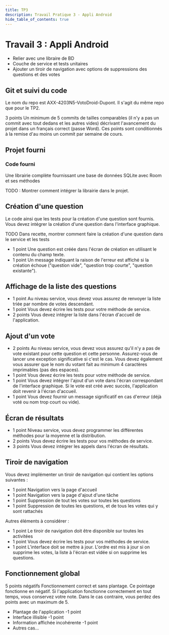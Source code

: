 ```yaml
---
title: TP3
description: Travail Pratique 3 - Appli Android
hide_table_of_contents: true
---
```


# Travail 3 : Appli Android

- Relier avec une libraire de BD
- Couche de service et tests unitaires
- Ajouter un tiroir de navigation avec options de suppressions des questions et des votes

<Row>

<Column>

## Git et suivi du code

Le nom du repo est AXX-4203N5-VotoDroid-Dupont. Il s'agit du même repo que pour le TP2.

&#8203;<Highlight color="tip">3 points</Highlight>
Un minimum de 5 commits de tailles comparables (il n'y a pas un commit avec tout dedans et les autres vides)
décrivant l'avancement du projet dans un français correct (passe Word).
Ces points sont conditionnés à la remise d'au moins un commit par semaine de cours.

</Column>

<Column>

## Projet fourni

### Code fourni

Une librairie complète fournissant une base de données SQLite avec Room et ses méthodes

TODO : Montrer comment intégrer la librairie dans le projet.

</Column>

</Row>

<Row>

<Column>

## Création d'une question

Le code ainsi que les tests pour la création d'une question sont fournis. Vous devez intégrer la création d'une question dans l'interface graphique.

TODO Dans recette, montrer comment faire la création d'une question dans le service et les tests

- <Highlight color="tip">1 point</Highlight> Une question est créée dans l'écran de création en utilisant le contenu du champ texte.
- <Highlight color="tip">1 point</Highlight> Un message indiquant la raison de l'erreur est affiché si la création échoue ("question vide", "question trop courte", "question existante").

</Column>

<Column>

## Affichage de la liste des questions

- <Highlight color="caution">1 point</Highlight> Au niveau service, vous devez vous assurez de renvoyer la liste triée par nombre de votes descendant.
- <Highlight color="caution">1 point</Highlight> Vous devez écrire les tests pour votre méthode de service.
- <Highlight color="tip">2 points</Highlight> Vous devez intégrer la liste dans l'écran d'accueil de l'application.

</Column>

</Row>

<Row>

<Column></Column>

<Column>

## Ajout d'un vote

- <Highlight color="caution">2 points</Highlight> Au niveau service, vous devez vous assurez qu'il n'y a pas de vote existant pour cette question et cette personne. Assurez-vous de lancer une exception significative si c'est le cas. Vous devez également vous assurer que le nom du votant fait au minimum 4 caractères imprimables (pas des espaces).
- <Highlight color="caution">1 point</Highlight> Vous devez écrire les tests pour votre méthode de service.
- <Highlight color="tip">1 point</Highlight> Vous devez intégrer l'ajout d'un vote dans l'écran correspondant de l'interface graphique. Si le vote est créé avec succès, l'application doit revenir à l'écran d'accueil.
- <Highlight color="tip">1 point</Highlight> Vous devez fournir un message significatif en cas d'erreur (déjà voté ou nom trop court ou vide).

</Column>

</Row>

<Row>

<Column>

## Écran de résultats

- <Highlight color="info">1 point</Highlight> Niveau service, vous devez programmer les différentes méthodes pour la moyenne et la distribution.
- <Highlight color="caution">2 points</Highlight> Vous devez écrire les tests pour vos méthodes de service.
- <Highlight color="tip">3 points</Highlight> Vous devez intégrer les appels dans l'écran de résultats.

</Column>

<Column>

## Tiroir de navigation

Vous devez implémenter un tiroir de navigation qui contient les options suivantes :

- <Highlight color="tip">1 point</Highlight> Navigation vers la page d'accueil
- <Highlight color="tip">1 point</Highlight> Navigation vers la page d'ajout d'une tâche
- <Highlight color="tip">1 point</Highlight> Suppression de tout les votes sur toutes les questions
- <Highlight color="tip">1 point</Highlight> Suppression de toutes les questions, et de tous les votes qui y sont rattachés

Autres éléments à considérer :

- <Highlight color="tip">1 point</Highlight> Le tiroir de navigation doit être disponible sur toutes les activitées
- <Highlight color="caution">1 point</Highlight> Vous devez écrire les tests pour vos méthodes de service.
- <Highlight color="tip">1 point</Highlight> L'interface doit se mettre à jour. L'ordre est mis à jour si on supprime les votes, la liste à l'écran est vidée si on supprime les questions.

</Column>

</Row>

## Fonctionnement global

&#8203;<Highlight color="danger">5 points négatifs</Highlight> Fonctionnement correct et sans plantage. Ce pointage fonctionne en négatif. Si l'application fonctionne correctement en tout temps, vous conservez votre note. Dans le cas contraire, vous perdez des points avec un maximum de 5.

- Plantage de l'application <Highlight color="danger">-1 point</Highlight>
- Interface illisible <Highlight color="danger">-1 point</Highlight>
- Information affichée incohérente <Highlight color="danger">-1 point</Highlight>
- Autres cas...
